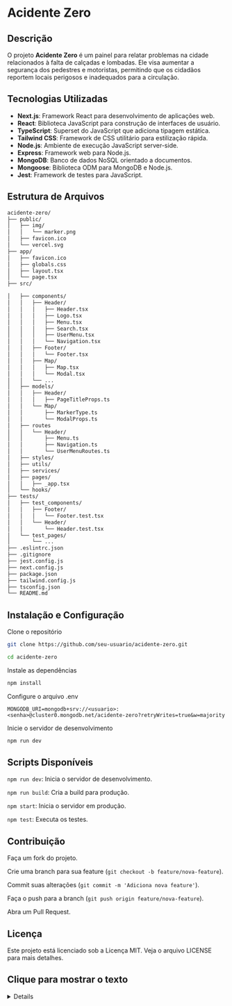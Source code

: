 # Acidente Zero

## Descrição
O projeto **Acidente Zero** é um painel para relatar problemas na cidade relacionados à falta de calçadas e lombadas. Ele visa aumentar a segurança dos pedestres e motoristas, permitindo que os cidadãos reportem locais perigosos e inadequados para a circulação.

## Tecnologias Utilizadas
- **Next.js**: Framework React para desenvolvimento de aplicações web.
- **React**: Biblioteca JavaScript para construção de interfaces de usuário.
- **TypeScript**: Superset do JavaScript que adiciona tipagem estática.
- **Tailwind CSS**: Framework de CSS utilitário para estilização rápida.
- **Node.js**: Ambiente de execução JavaScript server-side.
- **Express**: Framework web para Node.js.
- **MongoDB**: Banco de dados NoSQL orientado a documentos.
- **Mongoose**: Biblioteca ODM para MongoDB e Node.js.
- **Jest**: Framework de testes para JavaScript.

## Estrutura de Arquivos

```sh
acidente-zero/
├── public/
│   ├── img/
│   │   └── marker.png
│   ├── favicon.ico
│   └── vercel.svg
├── app/
│   ├── favicon.ico
│   ├── globals.css
│   ├── layout.tsx
│   └── page.tsx
├── src/

│   ├── components/
│   │   ├── Header/
│   │   │   ├── Header.tsx
│   │   │   ├── Logo.tsx
│   │   │   ├── Menu.tsx
│   │   │   ├── Search.tsx
│   │   │   ├── UserMenu.tsx
│   │   │   └── Navigation.tsx
│   │   ├── Footer/
│   │   │   └── Footer.tsx
│   │   ├── Map/
│   │   │   ├── Map.tsx
│   │   │   └── Modal.tsx
│   │   └── ...
│   ├── models/
│   │   ├── Header/
│   │   │   ├── PageTitleProps.ts
│   │   └── Map/
│   │       ├── MarkerType.ts
│   │       └── ModalProps.ts
│   ├── routes
│   │   └── Header/
│   │       ├── Menu.ts
│   │       ├── Navigation.ts
│   │       └── UserMenuRoutes.ts
│   ├── styles/
│   ├── utils/
│   ├── services/
│   ├── pages/
│   │   ├── _app.tsx
│   └── hooks/
├── tests/
│   ├── test_components/
│   │   ├── Footer/
│   │   │   └── Footer.test.tsx
│   │   └── Header/
│   │       └── Header.test.tsx
│   └── test_pages/
│       └── ...
├── .eslintrc.json
├── .gitignore
├── jest.config.js
├── next.config.js
├── package.json
├── tailwind.config.js
├── tsconfig.json
└── README.md
```


## Instalação e Configuração

Clone o repositório

```sh
git clone https://github.com/seu-usuario/acidente-zero.git

cd acidente-zero
```

Instale as dependências

```sh
npm install
```

Configure o arquivo .env

```
MONGODB_URI=mongodb+srv://<usuario>:<senha>@cluster0.mongodb.net/acidente-zero?retryWrites=true&w=majority
```

Inicie o servidor de desenvolvimento

```sh
npm run dev
```

## Scripts Disponíveis
`npm run dev`: Inicia o servidor de desenvolvimento.

`npm run build`: Cria a build para produção.

`npm start`: Inicia o servidor em produção.

`npm test`: Executa os testes.

## Contribuição

Faça um fork do projeto.

Crie uma branch para sua feature (`git checkout -b feature/nova-feature`).

Commit suas alterações (`git commit -m 'Adiciona nova feature'`).

Faça o push para a branch (`git push origin feature/nova-feature`).

Abra um Pull Request.


## Licença
Este projeto está licenciado sob a Licença MIT. Veja o arquivo <a>LICENSE</a> para mais detalhes.


## <sumary>Clique para mostrar o texto 
<details>
Sinta-se à vontade para ajustar conforme necessário para atender melhor às suas necessidades específicas.
</details>
